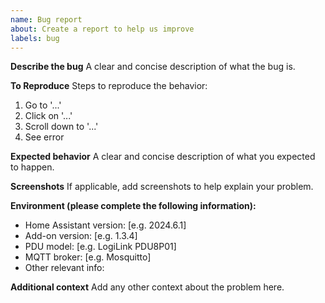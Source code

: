 ```yaml
---
name: Bug report
about: Create a report to help us improve
labels: bug
---
```


**Describe the bug**
A clear and concise description of what the bug is.

**To Reproduce**
Steps to reproduce the behavior:
1. Go to '...'
2. Click on '...'
3. Scroll down to '...'
4. See error

**Expected behavior**
A clear and concise description of what you expected to happen.

**Screenshots**
If applicable, add screenshots to help explain your problem.

**Environment (please complete the following information):**
- Home Assistant version: [e.g. 2024.6.1]
- Add-on version: [e.g. 1.3.4]
- PDU model: [e.g. LogiLink PDU8P01]
- MQTT broker: [e.g. Mosquitto]
- Other relevant info:

**Additional context**
Add any other context about the problem here. 